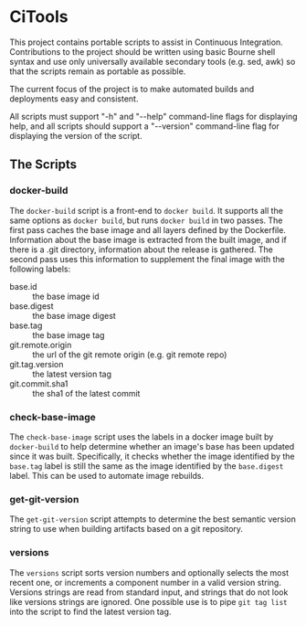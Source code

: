 # CiTools

This project contains portable scripts to assist in Continuous Integration.
Contributions to the project should be written using basic Bourne shell syntax
and use only universally available secondary tools  (e.g. sed, awk) so that
the scripts remain as portable as possible.

The current focus of the project is to make automated builds and deployments
easy and consistent.

All scripts must support "-h" and "--help" command-line flags for displaying
help, and all scripts should support a "--version" command-line flag for
displaying the version of the script.

## The Scripts

### docker-build

The `docker-build` script is a front-end to `docker build`. It supports all
the same options as `docker build`, but runs `docker build` in two passes.
The first pass caches the base image and all layers defined by the Dockerfile.
Information about the base image is extracted from the built image, and if
there is a .git directory, information about the release is gathered. The
second pass uses this information to supplement the final image with the
following labels:
<dl>
  <dt>base.id</dt><dd>the base image id</dd>
  <dt>base.digest</dt><dd>the base image digest</dd>
  <dt>base.tag</dt><dd>the base image tag</dd>
  <dt>git.remote.origin</dt><dd>the url of the git remote origin (e.g. git remote repo)</dd>
  <dt>git.tag.version</dt><dd>the latest version tag</dd>
  <dt>git.commit.sha1</dt><dd>the sha1 of the latest commit</dd>
</dl>

### check-base-image

The `check-base-image` script uses the labels in a docker image built by
`docker-build` to help determine whether an image's base has been updated
since it was built. Specifically, it checks whether the image identified
by the `base.tag` label is still the same as the image identified by the
`base.digest` label. This can be used to automate image rebuilds.

### get-git-version

The `get-git-version` script attempts to determine the best semantic version
string to use when building artifacts based on a git repository.

### versions

The `versions` script sorts version numbers and optionally selects the most
recent one, or increments a component number in a valid version string.
Versions strings are read from standard input, and strings that do not look
like versions strings are ignored. One possible use is to pipe `git tag list`
into the script to find the latest version tag.




